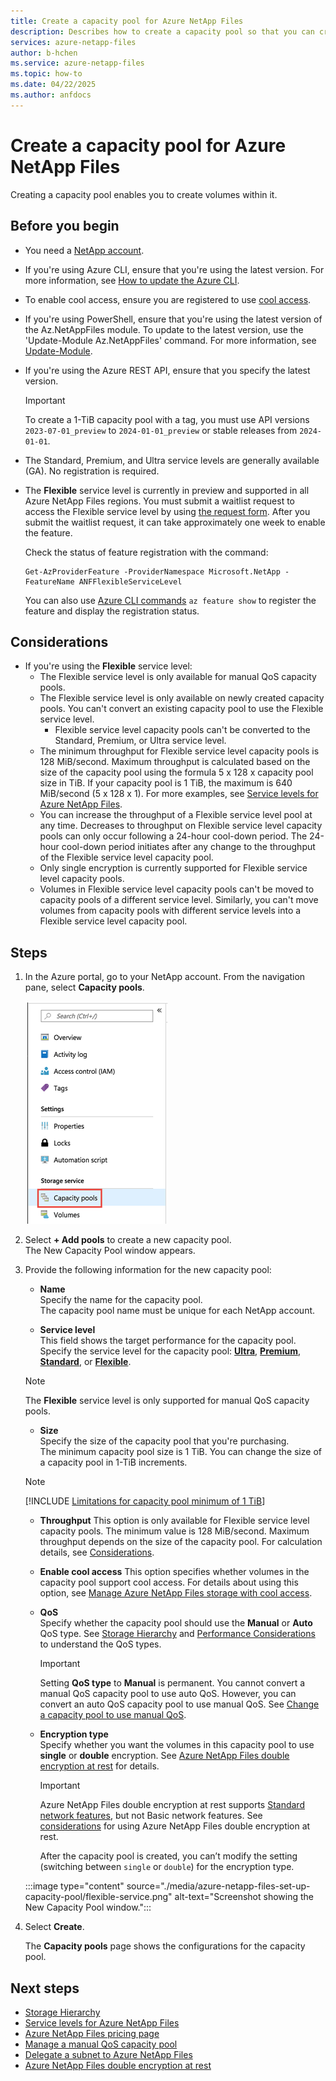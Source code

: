 ```yaml
---
title: Create a capacity pool for Azure NetApp Files 
description: Describes how to create a capacity pool so that you can create volumes within it.
services: azure-netapp-files
author: b-hchen
ms.service: azure-netapp-files
ms.topic: how-to
ms.date: 04/22/2025
ms.author: anfdocs
---
```

# Create a capacity pool for Azure NetApp Files

Creating a capacity pool enables you to create volumes within it. 

## Before you begin 

* You need a [NetApp account](azure-netapp-files-create-netapp-account.md).   
* If you're using Azure CLI, ensure that you're using the latest version. For more information, see [How to update the Azure CLI](/cli/azure/update-azure-cli).
* To enable cool access, ensure you are registered to use [cool access](manage-cool-access.md).
* If you're using PowerShell, ensure that you're using the latest version of the Az.NetAppFiles module. To update to the latest version, use the 'Update-Module Az.NetAppFiles' command. For more information, see [Update-Module](/powershell/module/powershellget/update-module).
* If you're using the Azure REST API, ensure that you specify the latest version.
    >[!IMPORTANT]
    >To create a 1-TiB capacity pool with a tag, you must use API versions `2023-07-01_preview` to `2024-01-01_preview` or stable releases from `2024-01-01`.
* The Standard, Premium, and Ultra service levels are generally available (GA). No registration is required. 
* The **Flexible** service level is currently in preview and supported in all Azure NetApp Files regions. You must submit a waitlist request to access the Flexible service level by using [the request form](https://aka.ms/ANFFlexibleSLpreviewsignup). After you submit the waitlist request, it can take approximately one week to enable the feature.
    
    Check the status of feature registration with the command:

    ```azurepowershell-interactive
    Get-AzProviderFeature -ProviderNamespace Microsoft.NetApp -FeatureName ANFFlexibleServiceLevel
    ```
    
    You can also use [Azure CLI commands](/cli/azure/feature) `az feature show` to register the feature and display the registration status. 
    
## Considerations

* If you're using the **Flexible** service level:
    * The Flexible service level is only available for manual QoS capacity pools. 
    * The Flexible service level is only available on newly created capacity pools. You can't convert an existing capacity pool to use the Flexible service level. 
        * Flexible service level capacity pools can't be converted to the Standard, Premium, or Ultra service level. 
    * The minimum throughput for Flexible service level capacity pools is 128 MiB/second. Maximum throughput is calculated based on the size of the capacity pool using the formula 5 x 128 x capacity pool size in TiB. If your capacity pool is 1 TiB, the maximum is 640 MiB/second (5 x 128 x 1). For more examples, see [Service levels for Azure NetApp Files](azure-netapp-files-service-levels.md#flexible-examples).
    * You can increase the throughput of a Flexible service level pool at any time. Decreases to throughput on Flexible service level capacity pools can only occur following a 24-hour cool-down period. The 24-hour cool-down period initiates after any change to the throughput of the Flexible service level capacity pool.
    * Only single encryption is currently supported for Flexible service level capacity pools. 
    * Volumes in Flexible service level capacity pools can't be moved to capacity pools of a different service level. Similarly, you can't move volumes from capacity pools with different service levels into a Flexible service level capacity pool.

## Steps 

1. In the Azure portal, go to your NetApp account. From the navigation pane, select **Capacity pools**.  
    
    ![Navigate to capacity pool](./media/azure-netapp-files-set-up-capacity-pool/azure-netapp-files-navigate-to-capacity-pool.png)

2. Select **+ Add pools** to create a new capacity pool.   
    The New Capacity Pool window appears.

3. Provide the following information for the new capacity pool:  
   * **Name**  
     Specify the name for the capacity pool.  
     The capacity pool name must be unique for each NetApp account.

   * **Service level**   
     This field shows the target performance for the capacity pool.  
     Specify the service level for the capacity pool: [**Ultra**](azure-netapp-files-service-levels.md#Ultra), [**Premium**](azure-netapp-files-service-levels.md#Premium), [**Standard**](azure-netapp-files-service-levels.md#Standard), or [**Flexible**](azure-netapp-files-service-levels.md#Flexible).

    >[!NOTE]
    >The **Flexible** service level is only supported for manual QoS capacity pools.

    * **Size**     
     Specify the size of the capacity pool that you're purchasing.        
     The minimum capacity pool size is 1 TiB. You can change the size of a capacity pool in 1-TiB increments.
    
    >[!NOTE]
    >[!INCLUDE [Limitations for capacity pool minimum of 1 TiB](includes/2-tib-capacity-pool.md)]

    * **Throughput** 
        This option is only available for Flexible service level capacity pools. The minimum value is 128 MiB/second. Maximum throughput depends on the size of the capacity pool. For calculation details, see [Considerations](#considerations).  

    * **Enable cool access**
        This option specifies whether volumes in the capacity pool support cool access. For details about using this option, see [Manage Azure NetApp Files storage with cool access](manage-cool-access.md).

    * **QoS**   
        Specify whether the capacity pool should use the **Manual** or **Auto** QoS type.  See [Storage Hierarchy](azure-netapp-files-understand-storage-hierarchy.md) and [Performance Considerations](azure-netapp-files-performance-considerations.md) to understand the QoS types.  

        > [!IMPORTANT] 
        > Setting **QoS type** to **Manual** is permanent. You cannot convert a manual QoS capacity pool to use auto QoS. However, you can convert an auto QoS capacity pool to use manual QoS. See [Change a capacity pool to use manual QoS](manage-manual-qos-capacity-pool.md#change-to-qos).   

    * **Encryption type** <a name="encryption_type"></a>      
        Specify whether you want the volumes in this capacity pool to use **single** or **double** encryption. See [Azure NetApp Files double encryption at rest](double-encryption-at-rest.md) for details.   
        
        > [!IMPORTANT] 
        > Azure NetApp Files double encryption at rest supports [Standard network features](azure-netapp-files-network-topologies.md#configurable-network-features), but not Basic network features. See [considerations](double-encryption-at-rest.md#considerations) for using Azure NetApp Files double encryption at rest.  
        >
        > After the capacity pool is created, you can’t modify the setting (switching between `single` or `double`) for the encryption type.  

    :::image type="content" source="./media/azure-netapp-files-set-up-capacity-pool/flexible-service.png" alt-text="Screenshot showing the New Capacity Pool window.":::

4. Select **Create**.

    The **Capacity pools** page shows the configurations for the capacity pool.  
    
## Next steps 

- [Storage Hierarchy](azure-netapp-files-understand-storage-hierarchy.md) 
- [Service levels for Azure NetApp Files](azure-netapp-files-service-levels.md)
- [Azure NetApp Files pricing page](https://azure.microsoft.com/pricing/details/storage/netapp/)
- [Manage a manual QoS capacity pool](manage-manual-qos-capacity-pool.md)
- [Delegate a subnet to Azure NetApp Files](azure-netapp-files-delegate-subnet.md)
- [Azure NetApp Files double encryption at rest](double-encryption-at-rest.md)
